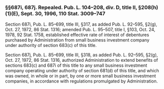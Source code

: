 ### §§687i, 687j. Repealed. Pub. L. 104–208, div. D, title II, §208(h)(1)(E), Sept. 30, 1996, 110 Stat. 3009–747 ###

Section 687i, Pub. L. 85–699, title III, §317, as added Pub. L. 92–595, §2(g), Oct. 27, 1972, 86 Stat. 1316; amended Pub. L. 95–507, title I, §103, Oct. 24, 1978, 92 Stat. 1758, established effective rate of interest of debentures purchased by Administration from small business investment company under authority of section 683(c) of this title.

Section 687j, Pub. L. 85–699, title III, §318, as added Pub. L. 92–595, §2(g), Oct. 27, 1972, 86 Stat. 1316, authorized Administration to extend benefits of sections 683(c) and 687i of this title to any small business investment company operating under authority of section 681(d) of this title, and which was owned, in whole or in part, by one or more small business investment companies, in accordance with regulations promulgated by Administration.